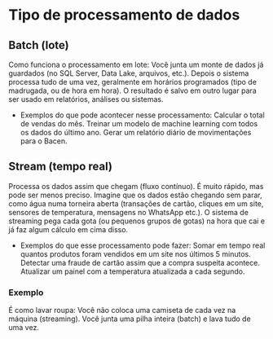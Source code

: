 # Tipo de processamento de dados

## Batch (lote)
Como funciona o processamento em lote:
Você junta um monte de dados já guardados (no SQL Server, Data Lake, arquivos, etc.).
Depois o sistema processa tudo de uma vez, geralmente em horários programados (tipo de madrugada, ou de hora em hora).
O resultado é salvo em outro lugar para ser usado em relatórios, análises ou sistemas.

- Exemplos do que pode acontecer nesse processamento:
Calcular o total de vendas do mês.
Treinar um modelo de machine learning com todos os dados do último ano.
Gerar um relatório diário de movimentações para o Bacen.

## Stream (tempo real) 
Processa os dados assim que chegam (fluxo contínuo). É muito rápido, mas pode ser menos preciso.
Imagine que os dados estão chegando sem parar, como água numa torneira aberta (transações de cartão, cliques em um site, sensores de temperatura, mensagens no WhatsApp etc.).
O sistema de streaming pega cada gota (ou pequenos grupos de gotas) na hora que cai e já faz algum cálculo em cima disso.

- Exemplos do que esse processamento pode fazer:
Somar em tempo real quantos produtos foram vendidos em um site nos últimos 5 minutos.
Detectar uma fraude de cartão assim que a compra suspeita acontece.
Atualizar um painel com a temperatura atualizada a cada segundo.

### Exemplo 
É como lavar roupa:
Você não coloca uma camiseta de cada vez na máquina (streaming).
Você junta uma pilha inteira (batch) e lava tudo de uma vez.
